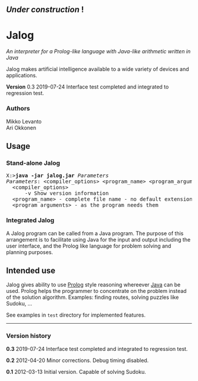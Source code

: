
## *Under construction* !
# Jalog

*An interpreter for a Prolog-like language with Java-like arithmetic written in Java*

Jalog makes artificial intelligence available to a wide variety of devices and applications.

**Version** 0.3 2019-07-24 Interface test completed and integrated to regression test.

### Authors
Mikko Levanto<br>
Ari Okkonen
## Usage
### Stand-alone Jalog
<pre>
X:><b>java -jar jalog.jar</b> <i>Parameters</i>
<i>Parameters</i>: &lt;compiler_options> &lt;program_name> &lt;program_arguments>
  &lt;compiler_options>
      -v Show version information
  &lt;program_name> - complete file name - no default extensions
  &lt;program_arguments> - as the program needs them
</pre>
### Integrated Jalog
A Jalog program can be called from a Java program. The purpose of this arrangement is to facilitate using Java for the input and output including the user interface, and the Prolog like language for problem solving and planning purposes.

## Intended use

Jalog gives ability to use [Prolog](https://en.wikipedia.org/wiki/Prolog) style reasoning whereever [Java](https://en.wikipedia.org/wiki/Java_%28programming_language%29) can be used. Prolog helps the programmer to concentrate on the problem instead of the solution algorithm. Examples: finding routes, solving puzzles like Sudoku, ...

See examples in `test` directory for implemented features.

----------
### Version history
**0.3** 2019-07-24 Interface test completed and integrated to regression test.

**0.2** 2012-04-20 Minor corrections. Debug timing disabled.

**0.1** 2012-03-13 Initial version. Capable of solving Sudoku.
